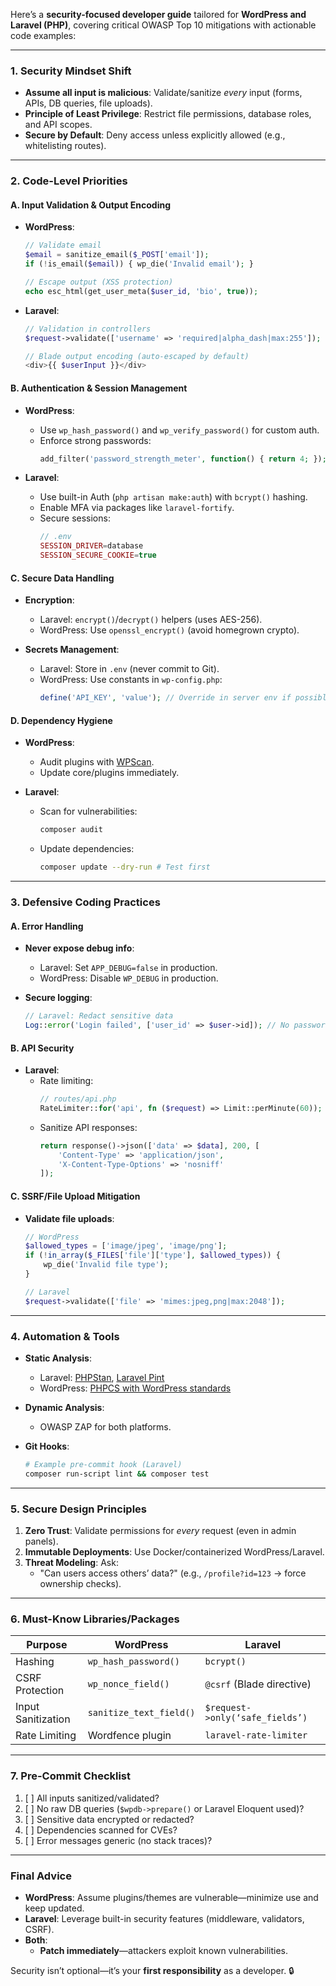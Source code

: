 Here’s a **security-focused developer guide** tailored for **WordPress and Laravel (PHP)**, covering critical OWASP Top 10 mitigations with actionable code examples:

---

### **1. Security Mindset Shift**
- **Assume all input is malicious**: Validate/sanitize *every* input (forms, APIs, DB queries, file uploads).  
- **Principle of Least Privilege**: Restrict file permissions, database roles, and API scopes.  
- **Secure by Default**: Deny access unless explicitly allowed (e.g., whitelisting routes).  

---

### **2. Code-Level Priorities**  
#### **A. Input Validation & Output Encoding**  
- **WordPress**:  
  ```php
  // Validate email
  $email = sanitize_email($_POST['email']); 
  if (!is_email($email)) { wp_die('Invalid email'); }

  // Escape output (XSS protection)
  echo esc_html(get_user_meta($user_id, 'bio', true));
  ```

- **Laravel**:  
  ```php
  // Validation in controllers
  $request->validate(['username' => 'required|alpha_dash|max:255']);

  // Blade output encoding (auto-escaped by default)
  <div>{{ $userInput }}</div>
  ```

#### **B. Authentication & Session Management**  
- **WordPress**:  
  - Use `wp_hash_password()` and `wp_verify_password()` for custom auth.  
  - Enforce strong passwords:  
    ```php
    add_filter('password_strength_meter', function() { return 4; }); // Max strength
    ```

- **Laravel**:  
  - Use built-in Auth (`php artisan make:auth`) with `bcrypt()` hashing.  
  - Enable MFA via packages like `laravel-fortify`.  
  - Secure sessions:  
    ```php
    // .env
    SESSION_DRIVER=database
    SESSION_SECURE_COOKIE=true
    ```

#### **C. Secure Data Handling**  
- **Encryption**:  
  - Laravel: `encrypt()`/`decrypt()` helpers (uses AES-256).  
  - WordPress: Use `openssl_encrypt()` (avoid homegrown crypto).  

- **Secrets Management**:  
  - Laravel: Store in `.env` (never commit to Git).  
  - WordPress: Use constants in `wp-config.php`:  
    ```php
    define('API_KEY', 'value'); // Override in server env if possible
    ```

#### **D. Dependency Hygiene**  
- **WordPress**:  
  - Audit plugins with [WPScan](https://wpscan.com/).  
  - Update core/plugins immediately.  

- **Laravel**:  
  - Scan for vulnerabilities:  
    ```bash
    composer audit
    ```
  - Update dependencies:  
    ```bash
    composer update --dry-run # Test first
    ```

---

### **3. Defensive Coding Practices**  
#### **A. Error Handling**  
- **Never expose debug info**:  
  - Laravel: Set `APP_DEBUG=false` in production.  
  - WordPress: Disable `WP_DEBUG` in production.  

- **Secure logging**:  
  ```php
  // Laravel: Redact sensitive data
  Log::error('Login failed', ['user_id' => $user->id]); // No passwords!
  ```

#### **B. API Security**  
- **Laravel**:  
  - Rate limiting:  
    ```php
    // routes/api.php
    RateLimiter::for('api', fn ($request) => Limit::perMinute(60));
    ```
  - Sanitize API responses:  
    ```php
    return response()->json(['data' => $data], 200, [
        'Content-Type' => 'application/json',
        'X-Content-Type-Options' => 'nosniff'
    ]);
    ```

#### **C. SSRF/File Upload Mitigation**  
- **Validate file uploads**:  
  ```php
  // WordPress
  $allowed_types = ['image/jpeg', 'image/png'];
  if (!in_array($_FILES['file']['type'], $allowed_types)) {
      wp_die('Invalid file type');
  }

  // Laravel
  $request->validate(['file' => 'mimes:jpeg,png|max:2048']);
  ```

---

### **4. Automation & Tools**  
- **Static Analysis**:  
  - Laravel: [PHPStan](https://phpstan.org/), [Laravel Pint](https://laravel.com/docs/pint)  
  - WordPress: [PHPCS with WordPress standards](https://github.com/WordPress/WordPress-Coding-Standards)  

- **Dynamic Analysis**:  
  - OWASP ZAP for both platforms.  

- **Git Hooks**:  
  ```bash
  # Example pre-commit hook (Laravel)
  composer run-script lint && composer test
  ```

---

### **5. Secure Design Principles**  
1. **Zero Trust**: Validate permissions for *every* request (even in admin panels).  
2. **Immutable Deployments**: Use Docker/containerized WordPress/Laravel.  
3. **Threat Modeling**: Ask:  
   - "Can users access others’ data?" (e.g., `/profile?id=123` → force ownership checks).  

---

### **6. Must-Know Libraries/Packages**  
| Purpose              | WordPress                     | Laravel                          |
|----------------------|-------------------------------|----------------------------------|
| Hashing              | `wp_hash_password()`          | `bcrypt()`                       |
| CSRF Protection      | `wp_nonce_field()`            | `@csrf` (Blade directive)        |
| Input Sanitization   | `sanitize_text_field()`       | `$request->only(‘safe_fields’)`  |
| Rate Limiting        | Wordfence plugin              | `laravel-rate-limiter`           |

---

### **7. Pre-Commit Checklist**  
1. [ ] All inputs sanitized/validated?  
2. [ ] No raw DB queries (`$wpdb->prepare()` or Laravel Eloquent used)?  
3. [ ] Sensitive data encrypted or redacted?  
4. [ ] Dependencies scanned for CVEs?  
5. [ ] Error messages generic (no stack traces)?  

---

### **Final Advice**  
- **WordPress**: Assume plugins/themes are vulnerable—minimize use and keep updated.  
- **Laravel**: Leverage built-in security features (middleware, validators, CSRF).  
- **Both**:  
  - **Patch immediately**—attackers exploit known vulnerabilities.  

Security isn’t optional—it’s your **first responsibility** as a developer. 🔒
